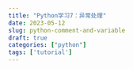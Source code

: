 ```yaml
---
title: "Python学习7：异常处理"
date: 2023-05-12
slug: python-comment-and-variable
draft: true
categories: ["python"]
tags: ['tutorial']
---
```


